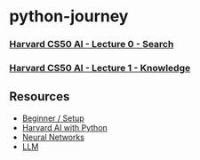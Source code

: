 # python-journey

### [Harvard CS50 AI - Lecture 0 - Search](/lecture-0/README.md)

### [Harvard CS50 AI - Lecture 1 - Knowledge](/lecture-1/README.md)

## Resources

- [Beginner / Setup](https://www.youtube.com/watch?v=rfscVS0vtbw&t=11s)
- [Harvard AI with Python](https://pll.harvard.edu/course/cs50s-introduction-artificial-intelligence-python)
- [Neural Networks](https://www.youtube.com/playlist?list=PLAqhIrjkxbuWI23v9cThsA9GvCAUhRvKZ)
- [LLM](https://learn.activeloop.ai/)
